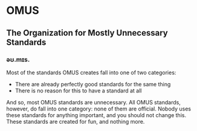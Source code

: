 # OMUS
## The Organization for Mostly Unnecessary Standards
### əʊ.mɪs. 
Most of the standards OMUS creates fall into one of two categories:
* There are already perfectly good standards for the same thing
* There is no reason for this to have a standard at all

And so, most OMUS standards are unnecessary. 
All OMUS standards, however, do fall into one category: none of them are official. Nobody uses these standards for anything important, and you should not change this. These standards are created for fun, and nothing more.
